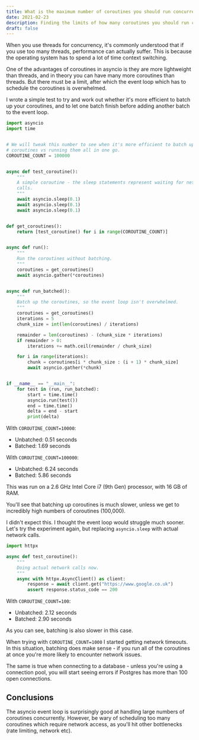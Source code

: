 ```yaml
---
title: What is the maximum number of coroutines you should run concurrently?
date: 2021-02-23
description: Finding the limits of how many coroutines you should run concurrently in Python with asyncio, before having to batch them up.
draft: false
---
```


When you use threads for concurrency, it's commonly understood that if you use too many threads, performance can actually suffer. This is because the operating system has to spend a lot of time context switching.

One of the advantages of coroutines in asyncio is they are more lightweight than threads, and in theory you can have many more coroutines than threads. But there must be a limit, after which the event loop which has to schedule the coroutines is overwhelmed.

I wrote a simple test to try and work out whether it's more efficient to batch up your coroutines, and to let one batch finish before adding another batch to the event loop.

```python
import asyncio
import time


# We will tweak this number to see when it's more efficient to batch up
# coroutines vs running them all in one go.
COROUTINE_COUNT = 100000


async def test_coroutine():
    """
    A simple coroutine - the sleep statements represent waiting for network
    calls.
    """
    await asyncio.sleep(0.1)
    await asyncio.sleep(0.1)
    await asyncio.sleep(0.1)


def get_coroutines():
    return [test_coroutine() for i in range(COROUTINE_COUNT)]


async def run():
    """
    Run the coroutines without batching.
    """
    coroutines = get_coroutines()
    await asyncio.gather(*coroutines)


async def run_batched():
    """
    Batch up the coroutines, so the event loop isn't overwhelmed.
    """
    coroutines = get_coroutines()
    iterations = 5
    chunk_size = int(len(coroutines) / iterations)

    remainder = len(coroutines) - (chunk_size * iterations)
    if remainder > 0:
        iterations += math.ceil(remainder / chunk_size)

    for i in range(iterations):
        chunk = coroutines[i * chunk_size : (i + 1) * chunk_size]
        await asyncio.gather(*chunk)


if __name__ == "__main__":
    for test in (run, run_batched):
        start = time.time()
        asyncio.run(test())
        end = time.time()
        delta = end - start
        print(delta)
```

With `COROUTINE_COUNT=10000`:

 * Unbatched: 0.51 seconds
 * Batched: 1.69 seconds

With `COROUTINE_COUNT=100000`:

 * Unbatched: 6.24 seconds
 * Batched: 5.86 seconds

This was run on a 2.6 GHz Intel Core i7 (9th Gen) processor, with 16 GB of RAM.

You'll see that batching up coroutines is much slower, unless we get to incredibly high numbers of coroutines (100,000).

I didn't expect this. I thought the event loop would struggle much sooner. Let's try the experiment again, but replacing `asyncio.sleep` with actual network calls.

```python
import httpx

async def test_coroutine():
    """
    Doing actual network calls now.
    """
    async with httpx.AsyncClient() as client:
        response = await client.get("https://www.google.co.uk")
        assert response.status_code == 200
```

With `COROUTINE_COUNT=100`:

 * Unbatched: 2.12 seconds
 * Batched: 2.90 seconds

As you can see, batching is also slower in this case.

When trying with `COROUTINE_COUNT=1000` I started getting network timeouts. In this situation, batching does make sense - if you run all of the coroutines at once you're more likely to encounter network issues.

The same is true when connecting to a database - unless you're using a connection pool, you will start seeing errors if Postgres has more than 100 open connections.

## Conclusions

The asyncio event loop is surprisingly good at handling large numbers of coroutines concurrently. However, be wary of scheduling too many coroutines which require network access, as you'll hit other bottlenecks (rate limiting, network etc).

